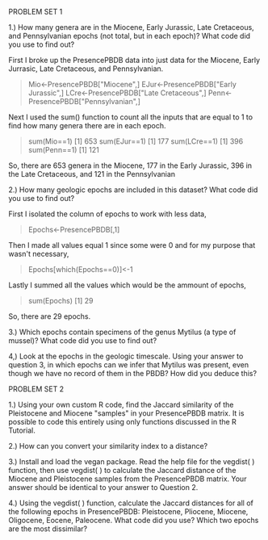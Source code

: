 PROBLEM SET 1

1.) How many genera are in the Miocene, Early Jurassic, Late Cretaceous, and Pennsylvanian epochs (not total, but in each epoch)? What code did you use to find out?

First I broke up the PresencePBDB data into just data for the Miocene, Early Jurrasic, Late Cretaceous, and Pennsylvanian.

> Mio<-PresencePBDB["Miocene",]
> EJur<-PresencePBDB["Early Jurassic",]
> LCre<-PresencePBDB["Late Cretaceous",]
> Penn<-PresencePBDB["Pennsylvanian",]

Next I used the sum() function to count all the inputs that are equal to 1 to find how many genera there are in each epoch.

> sum(Mio==1)
[1] 653
> sum(EJur==1)
[1] 177
> sum(LCre==1)
[1] 396
> sum(Penn==1)
[1] 121

So, there are 653 genera in the Miocene, 177 in the Early Jurassic, 396 in the Late Cretaceous, and 121 in the Pennsylvanian

2.) How many geologic epochs are included in this dataset? What code did you use to find out?

First I isolated the column of epochs to work with less data,

> Epochs<-PresencePBDB[,1]

Then I made all values equal 1 since some were 0 and for my purpose that wasn't necessary,

> Epochs[which(Epochs==0)]<-1

Lastly I summed all the values which would be the ammount of epochs,

> sum(Epochs)
[1] 29

So, there are 29 epochs.

3.) Which epochs contain specimens of the genus Mytilus (a type of mussel)? What code did you use to find out?



4,) Look at the epochs in the geologic timescale. Using your answer to question 3, in which epochs can we infer that Mytilus was present, even though we have no record of them in the PBDB? How did you deduce this?




PROBLEM SET 2

1.) Using your own custom R code, find the Jaccard similarity of the Pleistocene and Miocene "samples" in your PresencePBDB matrix. It is possible to code this entirely using only functions discussed in the R Tutorial.



2.) How can you convert your similarity index to a distance?



3.) Install and load the vegan package. Read the help file for the vegdist( ) function, then use vegdist( ) to calculate the Jaccard distance of the Miocene and Pleistocene samples from the PresencePBDB matrix. Your answer should be identical to your answer to Question 2.



4.) Using the vegdist( ) function, calculate the Jaccard distances for all of the following epochs in PresencePBDB: Pleistocene, Pliocene, Miocene, Oligocene, Eocene, Paleocene. What code did you use? Which two epochs are the most dissimilar?
